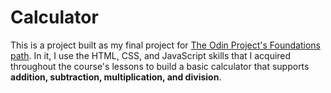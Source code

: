 # Calculator

This is a project built as my final project for [The Odin Project's Foundations path](https://www.theodinproject.com/lessons/foundations-calculator). In it, I use the HTML, CSS, and JavaScript skills that I acquired throughout the course's lessons to build a basic calculator that supports **addition, subtraction, multiplication, and division**.